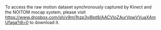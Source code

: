 To access the  raw motion dataset synchronously captured by Kinect and the NOITOM mocap system, please visit https://www.dropbox.com/sh/v9mi1hzp3y8lpt8/AACVIoZAurVpwVVuaXAmUfaga?dl=0 to download it.